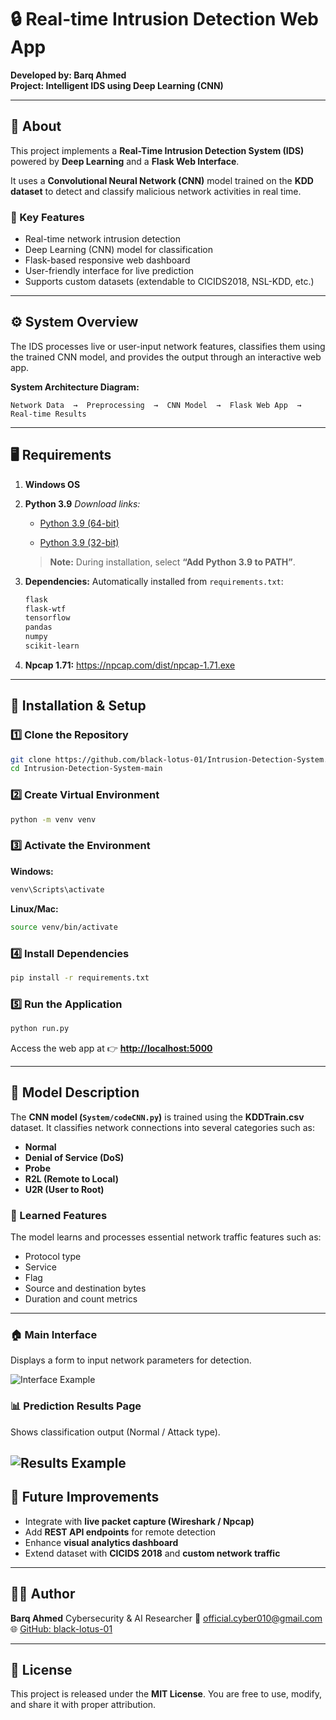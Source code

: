 # 🔒 Real-time Intrusion Detection Web App

<b>Developed by: Barq Ahmed</b><br> <b>Project: Intelligent IDS using Deep Learning (CNN)</b><br>

---

## 🧠 About

This project implements a **Real-Time Intrusion Detection System (IDS)** powered by **Deep Learning** and a **Flask Web Interface**.

It uses a **Convolutional Neural Network (CNN)** model trained on the **KDD dataset** to detect and classify malicious network activities in real time.

### 🎯 Key Features

* Real-time network intrusion detection
* Deep Learning (CNN) model for classification
* Flask-based responsive web dashboard
* User-friendly interface for live prediction
* Supports custom datasets (extendable to CICIDS2018, NSL-KDD, etc.)

---

## ⚙️ System Overview

The IDS processes live or user-input network features, classifies them using the trained CNN model, and provides the output through an interactive web app.

**System Architecture Diagram:**

```
Network Data  →  Preprocessing  →  CNN Model  →  Flask Web App  →  Real-time Results
```

---

## 🖥️ Requirements

1. **Windows OS**

2. **Python 3.9**
   *Download links:*

   * [Python 3.9 (64-bit)](https://www.python.org/ftp/python/3.9.13/python-3.9.13-amd64.exe)

   * [Python 3.9 (32-bit)](https://www.python.org/ftp/python/3.9.13/python-3.9.13.exe)

   > **Note:** During installation, select **“Add Python 3.9 to PATH”**.

3. **Dependencies:**
   Automatically installed from `requirements.txt`:

   ```bash
   flask
   flask-wtf
   tensorflow
   pandas
   numpy
   scikit-learn
   ```
4. **Npcap 1.71:** https://npcap.com/dist/npcap-1.71.exe
---

## 🧩 Installation & Setup

### 1️⃣ Clone the Repository

```bash
git clone https://github.com/black-lotus-01/Intrusion-Detection-System.git
cd Intrusion-Detection-System-main
```

### 2️⃣ Create Virtual Environment

```bash
python -m venv venv
```

### 3️⃣ Activate the Environment

**Windows:**

```bash
venv\Scripts\activate
```

**Linux/Mac:**

```bash
source venv/bin/activate
```

### 4️⃣ Install Dependencies

```bash
pip install -r requirements.txt
```

### 5️⃣ Run the Application

```bash
python run.py
```

Access the web app at 👉 **[http://localhost:5000](http://localhost:5000)**

---

## 🧠 Model Description

The **CNN model (`System/codeCNN.py`)** is trained using the **KDDTrain.csv** dataset.
It classifies network connections into several categories such as:

* **Normal**
* **Denial of Service (DoS)**
* **Probe**
* **R2L (Remote to Local)**
* **U2R (User to Root)**

### 🧩 Learned Features

The model learns and processes essential network traffic features such as:

* Protocol type
* Service
* Flag
* Source and destination bytes
* Duration and count metrics

---

### 🏠 Main Interface

Displays a form to input network parameters for detection.

![Interface Example](images/example1.png)

### 📊 Prediction Results Page

Shows classification output (Normal / Attack type).

![Results Example](images/example2.png)
---

## 🔮 Future Improvements

* Integrate with **live packet capture (Wireshark / Npcap)**
* Add **REST API endpoints** for remote detection
* Enhance **visual analytics dashboard**
* Extend dataset with **CICIDS 2018** and **custom network traffic**

---

## 👨‍💻 Author

**Barq Ahmed**
Cybersecurity & AI Researcher
📧 [official.cyber010@gmail.com](mailto:official.cyber010@gmail.com)
🌐 [GitHub: black-lotus-01](https://github.com/black-lotus-01)

---

## 📜 License

This project is released under the **MIT License**.
You are free to use, modify, and share it with proper attribution.


